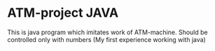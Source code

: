 # ATM-project JAVA

This is java program which imitates work of ATM-machine. Should be controlled only with numbers (My first experience working with java)
